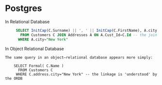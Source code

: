 # Postgres

In Relational Database
```sql
     SELECT InitCap(C.Surname) || ', ' || InitCap(C.FirstName), A.city
       FROM Customers C JOIN Addresses A ON A.Cust_Id=C.Id -- the join
      WHERE A.city="New York"
```
In Object Relational Database
```
The same query in an object–relational database appears more simply:

    SELECT Formal( C.Name )
      FROM Customers C
     WHERE C.address.city="New York" -- the linkage is 'understood' by the ORDB
```
